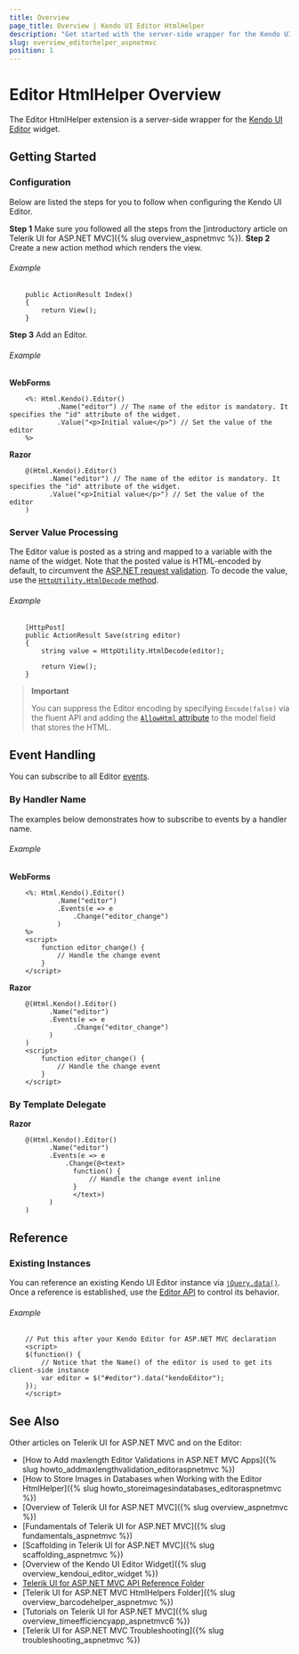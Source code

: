 ```yaml
---
title: Overview
page_title: Overview | Kendo UI Editor HtmlHelper
description: "Get started with the server-side wrapper for the Kendo UI Editor widget for ASP.NET MVC."
slug: overview_editorhelper_aspnetmvc
position: 1
---
```


# Editor HtmlHelper Overview

The Editor HtmlHelper extension is a server-side wrapper for the [Kendo UI Editor](https://demos.telerik.com/kendo-ui/editor/index) widget.

## Getting Started

### Configuration

Below are listed the steps for you to follow when configuring the Kendo UI Editor.

**Step 1** Make sure you followed all the steps from the [introductory article on Telerik UI for ASP.NET MVC]({% slug overview_aspnetmvc %}).
**Step 2** Create a new action method which renders the view.

###### Example

        public ActionResult Index()
        {
            return View();
        }

**Step 3** Add an Editor.

###### Example

**WebForms**

        <%: Html.Kendo().Editor()
                .Name("editor") // The name of the editor is mandatory. It specifies the "id" attribute of the widget.
                .Value("<p>Initial value</p>") // Set the value of the editor
        %>

**Razor**

        @(Html.Kendo().Editor()
              .Name("editor") // The name of the editor is mandatory. It specifies the "id" attribute of the widget.
              .Value("<p>Initial value</p>") // Set the value of the editor
        )

### Server Value Processing

The Editor value is posted as a string and mapped to a variable with the name of the widget. Note that the posted value is HTML-encoded by default, to circumvent the [ASP.NET request validation](http://msdn.microsoft.com/en-us/library/hh882339.aspx). To decode the value, use the [`HttpUtility.HtmlDecode` method](http://msdn.microsoft.com/en-us/library/7c5fyk1k.aspx).

###### Example

        [HttpPost]
        public ActionResult Save(string editor)
        {
            string value = HttpUtility.HtmlDecode(editor);

            return View();
        }

> **Important**  
>
> You can suppress the Editor encoding by specifying `Encode(false)` via the fluent API and adding the [`AllowHtml` attribute](http://msdn.microsoft.com/en-us/library/system.web.mvc.allowhtmlattribute(v=vs.118).aspx) to the model field that stores the HTML.

## Event Handling

You can subscribe to all Editor [events](/api/javascript/ui/editor#events).

### By Handler Name

The examples below demonstrates how to subscribe to events by a handler name.

###### Example

**WebForms**

        <%: Html.Kendo().Editor()
                .Name("editor")
                .Events(e => e
                    .Change("editor_change")
                )
        %>
        <script>
            function editor_change() {
                // Handle the change event
            }
        </script>

**Razor**

        @(Html.Kendo().Editor()
              .Name("editor")
              .Events(e => e
                    .Change("editor_change")
              )
        )
        <script>
            function editor_change() {
                // Handle the change event
            }
        </script>

### By Template Delegate

**Razor**

        @(Html.Kendo().Editor()
              .Name("editor")
              .Events(e => e
                  .Change(@<text>
                    function() {
                        // Handle the change event inline
                    }
                    </text>)
              )
        )

## Reference

### Existing Instances

You can reference an existing Kendo UI Editor instance via [`jQuery.data()`](http://api.jquery.com/jQuery.data/). Once a reference is established, use the [Editor API](/api/javascript/ui/editor#methods) to control its behavior.

###### Example

        // Put this after your Kendo Editor for ASP.NET MVC declaration
        <script>
        $(function() {
            // Notice that the Name() of the editor is used to get its client-side instance
            var editor = $("#editor").data("kendoEditor");
        });
        </script>

## See Also

Other articles on Telerik UI for ASP.NET MVC and on the Editor:

* [How to Add maxlength Editor Validations in ASP.NET MVC Apps]({% slug howto_addmaxlengthvalidation_editoraspnetmvc %})
* [How to Store Images in Databases when Working with the Editor HtmlHelper]({% slug howto_storeimagesindatabases_editoraspnetmvc %})
* [Overview of Telerik UI for ASP.NET MVC]({% slug overview_aspnetmvc %})
* [Fundamentals of Telerik UI for ASP.NET MVC]({% slug fundamentals_aspnetmvc %})
* [Scaffolding in Telerik UI for ASP.NET MVC]({% slug scaffolding_aspnetmvc %})
* [Overview of the Kendo UI Editor Widget]({% slug overview_kendoui_editor_widget %})
* [Telerik UI for ASP.NET MVC API Reference Folder](/api/aspnet-mvc/Kendo.Mvc/AggregateFunction)
* [Telerik UI for ASP.NET MVC HtmlHelpers Folder]({% slug overview_barcodehelper_aspnetmvc %})
* [Tutorials on Telerik UI for ASP.NET MVC]({% slug overview_timeefficiencyapp_aspnetmvc6 %})
* [Telerik UI for ASP.NET MVC Troubleshooting]({% slug troubleshooting_aspnetmvc %})
